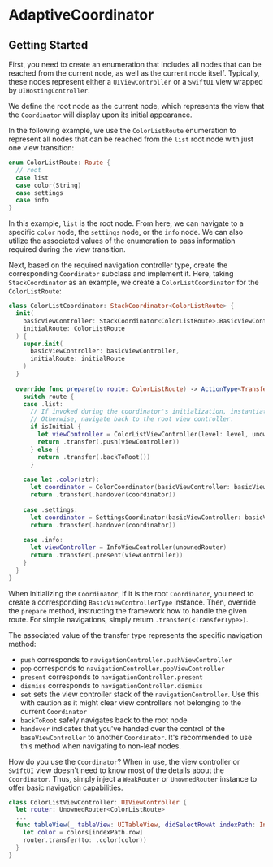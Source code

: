 # AdaptiveCoordinator

Getting Started
---

First, you need to create an enumeration that includes all nodes that can be reached from the current node, as well as the current node itself. Typically, these nodes represent either a `UIViewController` or a `SwiftUI` view wrapped by `UIHostingController`.

We define the root node as the current node, which represents the view that the `Coordinator` will display upon its initial appearance.

In the following example, we use the `ColorListRoute` enumeration to represent all nodes that can be reached from the `list` root node with just one view transition:

```swift
enum ColorListRoute: Route {
  // root
  case list
  case color(String)
  case settings
  case info
}
```

In this example, `list` is the root node. From here, we can navigate to a specific `color` node, the `settings` node, or the `info` node. We can also utilize the associated values of the enumeration to pass information required during the view transition.

Next, based on the required navigation controller type, create the corresponding `Coordinator` subclass and implement it. Here, taking `StackCoordinator` as an example, we create a `ColorListCoordinator` for the `ColorListRoute`:

```swift
class ColorListCoordinator: StackCoordinator<ColorListRoute> {
  init(
    basicViewController: StackCoordinator<ColorListRoute>.BasicViewControllerType = .init(),
    initialRoute: ColorListRoute
  ) {
    super.init(
      basicViewController: basicViewController,
      initialRoute: initialRoute
    )
  }
  
  override func prepare(to route: ColorListRoute) -> ActionType<TransferType, ColorListRoute> {
    switch route {
    case .list:
      // If invoked during the coordinator's initialization, instantiate and push `ColorListViewController`.
      // Otherwise, navigate back to the root view controller.
      if isInitial {
        let viewController = ColorListViewController(level: level, unownedRouter)
        return .transfer(.push(viewController))
      } else {
        return .transfer(.backToRoot())
      }
      
    case let .color(str):
      let coordinator = ColorCoordinator(basicViewController: basicViewController, initialRoute: .color(str))
      return .transfer(.handover(coordinator))
      
    case .settings:
      let coordinator = SettingsCoordinator(basicViewController: basicViewController, initialRoute: .list(true))
      return .transfer(.handover(coordinator))
      
    case .info:
      let viewController = InfoViewController(unownedRouter)
      return .transfer(.present(viewController))
    }
  }
}
```

When initializing the `Coordinator`, if it is the root `Coordinator`, you need to create a corresponding `BasicViewControllerType` instance. Then, override the `prepare` method, instructing the framework how to handle the given route. For simple navigations, simply return `.transfer(<TransferType>)`.

The associated value of the transfer type represents the specific navigation method:

- `push` corresponds to `navigationController.pushViewController`
- `pop` corresponds to `navigationController.popViewController`
- `present` corresponds to `navigationController.present`
- `dismiss` corresponds to `navigationController.dismiss`
- `set` sets the view controller stack of the `navigationController`. Use this with caution as it might clear view controllers not belonging to the current `Coordinator`
- `backToRoot` safely navigates back to the root node
- `handover` indicates that you've handed over the control of the `baseViewController` to another `Coordinator`. It's recommended to use this method when navigating to non-leaf nodes.

How do you use the `Coordinator`? When in use, the view controller or `SwiftUI` view doesn't need to know most of the details about the `Coordinator`. Thus, simply inject a `WeakRouter` or `UnownedRouter` instance to offer basic navigation capabilities.

```swift
class ColorListViewController: UIViewController {
  let router: UnownedRouter<ColorListRoute>
  ...
  func tableView(_ tableView: UITableView, didSelectRowAt indexPath: IndexPath) {
    let color = colors[indexPath.row]
    router.transfer(to: .color(color))
  }
}
```

